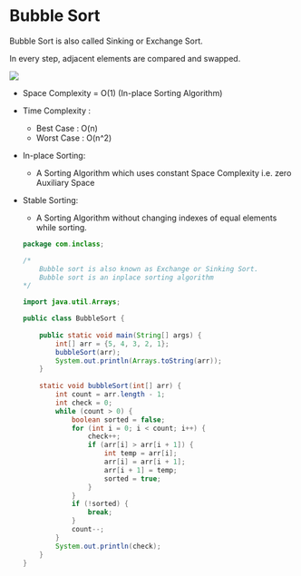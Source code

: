 # Bubble Sort

Bubble Sort is also called Sinking or Exchange Sort.

In every step, adjacent elements are compared and swapped.

![](/Java/08-bubble-sort/image1.png)

-   Space Complexity = O(1) (In-place Sorting Algorithm)
    
-   Time Complexity :
    
    -   Best Case : O(n)
    -   Worst Case : O(n^2)
    
-   In-place Sorting:
    -   A Sorting Algorithm which uses constant Space Complexity i.e. zero Auxiliary Space
-   Stable Sorting:
    -   A Sorting Algorithm without changing indexes of equal elements while sorting.


	```java
	package com.inclass;
	
	/*
	    Bubble sort is also known as Exchange or Sinking Sort.
	    Bubble sort is an inplace sorting algorithm
	*/
	
	import java.util.Arrays;
	
	public class BubbleSort {
	    
	    public static void main(String[] args) {
	        int[] arr = {5, 4, 3, 2, 1};
	        bubbleSort(arr);
	        System.out.println(Arrays.toString(arr));
	    }
	    
	    static void bubbleSort(int[] arr) {
	        int count = arr.length - 1;
	        int check = 0;
	        while (count > 0) {
	            boolean sorted = false;
	            for (int i = 0; i < count; i++) {
	                check++;
	                if (arr[i] > arr[i + 1]) {
	                    int temp = arr[i];
	                    arr[i] = arr[i + 1];
	                    arr[i + 1] = temp;
	                    sorted = true;
	                }
	            }
	            if (!sorted) {
	                break;
	            }
	            count--;
	        }
	        System.out.println(check);
	    }
	}
	```

